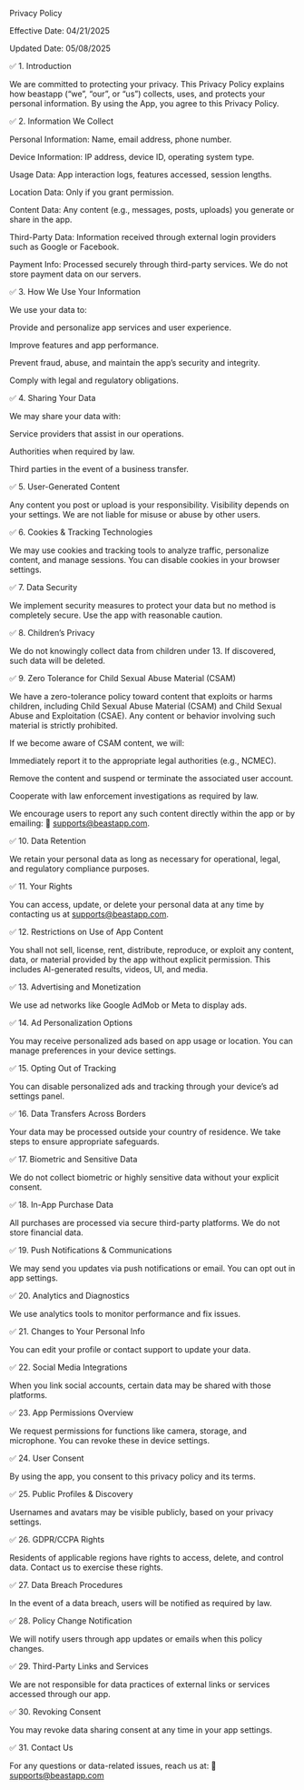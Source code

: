 Privacy Policy

Effective Date: 04/21/2025

Updated Date: 05/08/2025

✅ 1. Introduction

We are committed to protecting your privacy. This Privacy Policy explains how beastapp (“we”, “our”, or “us”) collects, uses, and protects your personal information. By using the App, you agree to this Privacy Policy.

✅ 2. Information We Collect

Personal Information: Name, email address, phone number.

Device Information: IP address, device ID, operating system type.

Usage Data: App interaction logs, features accessed, session lengths.

Location Data: Only if you grant permission.

Content Data: Any content (e.g., messages, posts, uploads) you generate or share in the app.

Third-Party Data: Information received through external login providers such as Google or Facebook.

Payment Info: Processed securely through third-party services. We do not store payment data on our servers.

✅ 3. How We Use Your Information

We use your data to:

Provide and personalize app services and user experience.

Improve features and app performance.

Prevent fraud, abuse, and maintain the app’s security and integrity.

Comply with legal and regulatory obligations.

✅ 4. Sharing Your Data

We may share your data with:

Service providers that assist in our operations.

Authorities when required by law.

Third parties in the event of a business transfer.

✅ 5. User-Generated Content

Any content you post or upload is your responsibility. Visibility depends on your settings. We are not liable for misuse or abuse by other users.

✅ 6. Cookies & Tracking Technologies

We may use cookies and tracking tools to analyze traffic, personalize content, and manage sessions. You can disable cookies in your browser settings.

✅ 7. Data Security

We implement security measures to protect your data but no method is completely secure. Use the app with reasonable caution.

✅ 8. Children’s Privacy

We do not knowingly collect data from children under 13. If discovered, such data will be deleted.

✅ 9. Zero Tolerance for Child Sexual Abuse Material (CSAM)

We have a zero-tolerance policy toward content that exploits or harms children, including Child Sexual Abuse Material (CSAM) and Child Sexual Abuse and Exploitation (CSAE). Any content or behavior involving such material is strictly prohibited.

If we become aware of CSAM content, we will:

Immediately report it to the appropriate legal authorities (e.g., NCMEC).

Remove the content and suspend or terminate the associated user account.

Cooperate with law enforcement investigations as required by law.

We encourage users to report any such content directly within the app or by emailing: 📧 supports@beastapp.com.

✅ 10. Data Retention

We retain your personal data as long as necessary for operational, legal, and regulatory compliance purposes.

✅ 11. Your Rights

You can access, update, or delete your personal data at any time by contacting us at supports@beastapp.com.

✅ 12. Restrictions on Use of App Content

You shall not sell, license, rent, distribute, reproduce, or exploit any content, data, or material provided by the app without explicit permission. This includes AI-generated results, videos, UI, and media.

✅ 13. Advertising and Monetization

We use ad networks like Google AdMob or Meta to display ads.

✅ 14. Ad Personalization Options

You may receive personalized ads based on app usage or location. You can manage preferences in your device settings.

✅ 15. Opting Out of Tracking

You can disable personalized ads and tracking through your device’s ad settings panel.

✅ 16. Data Transfers Across Borders

Your data may be processed outside your country of residence. We take steps to ensure appropriate safeguards.

✅ 17. Biometric and Sensitive Data

We do not collect biometric or highly sensitive data without your explicit consent.

✅ 18. In-App Purchase Data

All purchases are processed via secure third-party platforms. We do not store financial data.

✅ 19. Push Notifications & Communications

We may send you updates via push notifications or email. You can opt out in app settings.

✅ 20. Analytics and Diagnostics

We use analytics tools to monitor performance and fix issues.

✅ 21. Changes to Your Personal Info

You can edit your profile or contact support to update your data.

✅ 22. Social Media Integrations

When you link social accounts, certain data may be shared with those platforms.

✅ 23. App Permissions Overview

We request permissions for functions like camera, storage, and microphone. You can revoke these in device settings.

✅ 24. User Consent

By using the app, you consent to this privacy policy and its terms.

✅ 25. Public Profiles & Discovery

Usernames and avatars may be visible publicly, based on your privacy settings.

✅ 26. GDPR/CCPA Rights

Residents of applicable regions have rights to access, delete, and control data. Contact us to exercise these rights.

✅ 27. Data Breach Procedures

In the event of a data breach, users will be notified as required by law.

✅ 28. Policy Change Notification

We will notify users through app updates or emails when this policy changes.

✅ 29. Third-Party Links and Services

We are not responsible for data practices of external links or services accessed through our app.

✅ 30. Revoking Consent

You may revoke data sharing consent at any time in your app settings.

✅ 31. Contact Us

For any questions or data-related issues, reach us at: 📧 supports@beastapp.com
